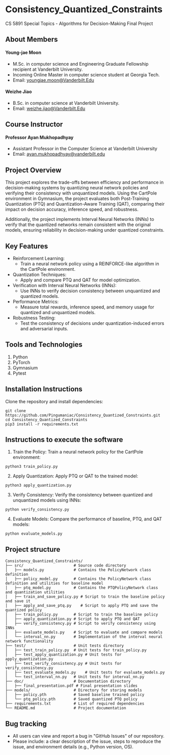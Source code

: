 # Consistency_Quantized_Constraints
CS 5891 Special Topics - Algorithms for Decision-Making Final Project

## About Members

#### Young-jae Moon
* M.Sc. in computer science and Engineering Graduate Fellowship recipient at Vanderbilt University.
* Incoming Online Master in computer science student at Georgia Tech.
* Email: youngjae.moon@Vanderbilt.Edu

#### Weizhe Jiao
* B.Sc. in computer science at Vanderbilt University.
* Email: weizhe.jiao@Vanderbilt.Edu

## Course Instructor

#### Professor Ayan Mukhopadhyay
* Assistant Professor in the Computer Science at Vanderbilt University
* Email: ayan.mukhopadhyay@vanderbilt.edu

## Project Overview
This project explores the trade-offs between efficiency and performance in decision-making systems by quantizing neural network policies and verifying their consistency with unquantized models. Using the CartPole environment in Gymnasium, the project evaluates both Post-Training Quantization (PTQ) and Quantization-Aware Training (QAT), comparing their impact on decision accuracy, inference speed, and robustness.

Additionally, the project implements Interval Neural Networks (INNs) to verify that the quantized networks remain consistent with the original models, ensuring reliability in decision-making under quantized constraints.

## Key Features
- Reinforcement Learning:
  - Train a neural network policy using a REINFORCE-like algorithm in the CartPole environment.
- Quantization Techniques:
  - Apply and compare PTQ and QAT for model optimization.
- Verification with Interval Neural Networks (INNs):
  - Use INNs to verify decision consistency between unquantized and quantized models.
- Performance Metrics:
  - Measure total rewards, inference speed, and memory usage for quantized and unquantized models.
- Robustness Testing:
  - Test the consistency of decisions under quantization-induced errors and adversarial inputs.


## Tools and Technologies

1. Python
2. PyTorch
3. Gymnasium
4. Pytest

## Installation Instructions

Clone the repository and install dependencies:
```
git clone https://github.com/Pingumaniac/Consistency_Quantized_Constraints.git
cd Consistency_Quantized_Constraints
pip3 install -r requirements.txt
```

## Instructions to execute the software

1. Train the Policy: Train a neural network policy for the CartPole environment:
```
python3 train_policy.py
```

2. Apply Quantization: Apply PTQ or QAT to the trained model:
```
python3 apply_quantization.py
```

3. Verify Consistency: Verify the consistency between quantized and unquantized models using INNs:
```
python verify_consistency.py
```

4. Evaluate Models: Compare the performance of baseline, PTQ, and QAT models:
```
python evaluate_models.py
```

## Project structure
```
Consistency_Quantized_Constraints/
├── src/                      # Source code directory
│   ├── models.py             # Contains the PolicyNetwork class definition
│   ├── policy_model.py       # Contains the PolicyNetwork class definition and utilities for baseline model
│   ├── ptq_model.py          # Contains the PTQPolicyNetwork class and quantization utilities
│   ├── train_and_save_policy.py # Script to train the baseline policy and save it
│   ├── apply_and_save_ptq.py    # Script to apply PTQ and save the quantized policy
│   ├── train_policy.py       # Script to train the baseline policy
│   ├── apply_quantization.py # Script to apply PTQ and QAT
│   ├── verify_consistency.py # Script to verify consistency using INNs
│   ├── evaluate_models.py    # Script to evaluate and compare models
│   └── interval_nn.py        # Implementation of the interval neural network functionality
├── test/                     # Unit tests directory
│   ├── test_train_policy.py  # Unit tests for train_policy.py
│   ├── test_apply_quantization.py # Unit tests for apply_quantization.py
│   ├── test_verify_consistency.py # Unit tests for verify_consistency.py
│   ├── test_evaluate_models.py    # Unit tests for evaluate_models.py
│   └── test_interval_nn.py   # Unit tests for interval_nn.py
├── doc/                      # Documentation directory
│   ├── final_presentation.pdf # Final presentation slides
├── models/                   # Directory for storing models
│   ├── policy.pth            # Saved baseline trained policy
│   └── ptq_policy.pth        # Saved quantized PTQ policy
├── requirements.txt          # List of required dependencies
└── README.md                 # Project documentation

```


## Bug tracking

* All users can view and report a bug in "GitHub Issues" of our repository.
* Please include: a clear description of the issue, steps to reproduce the issue, and environment details (e.g., Python version, OS).
